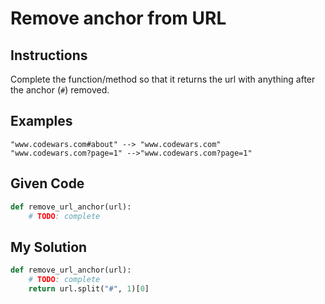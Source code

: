 # Remove anchor from URL

## Instructions

Complete the function/method so that it returns the url with anything after the anchor (`#`) removed.

## Examples

```
"www.codewars.com#about" --> "www.codewars.com"
"www.codewars.com?page=1" -->"www.codewars.com?page=1"
```

## Given Code
```python
def remove_url_anchor(url):
    # TODO: complete
```

## My Solution
```python
def remove_url_anchor(url):
    # TODO: complete
    return url.split("#", 1)[0]
```
